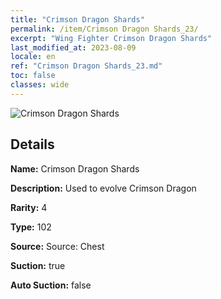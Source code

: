 ```yaml
---
title: "Crimson Dragon Shards"
permalink: /item/Crimson Dragon Shards_23/
excerpt: "Wing Fighter Crimson Dragon Shards"
last_modified_at: 2023-08-09
locale: en
ref: "Crimson Dragon Shards_23.md"
toc: false
classes: wide
---
```



 ![Crimson Dragon Shards](/images/item/Crimson_Dragon_Shards_p.png)



## Details

 **Name:** Crimson Dragon Shards 

 **Description:** Used to evolve Crimson Dragon

 **Rarity:** 4 

 **Type:** 102 

 **Source:** Source: Chest 

 **Suction:** true 

 **Auto Suction:** false 


